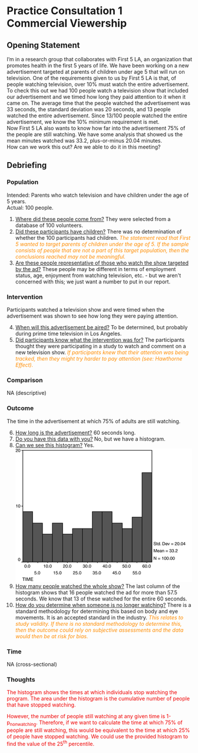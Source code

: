 # Practice Consultation 1 <br />Commercial Viewership

## Opening Statement

I’m in a research group that collaborates with First 5 LA, an organization that promotes health in the first 5 years of life. We have been working on a new advertisement targeted at parents of children under age 5 that will run on television. One of the requirements given to us by First 5 LA is that, of people watching television, over 10% must watch the entire advertisement.  
To check this out we had 100 people watch a television show that included our advertisement and we timed how long they paid attention to it when it came on. The average time that the people watched the advertisement was 33 seconds, the standard deviation was 20 seconds, and 13 people watched the entire advertisement. Since 13/100 people watched the entire advertisement, we know the 10% minimum requirement is met.  
Now First 5 LA also wants to know how far into the advertisement 75% of the people are still watching. We have some analysis that showed us the mean minutes watched was 33.2, plus-or-minus 20.04 minutes.  
How can we work this out? Are we able to do it in this meeting?  

## Debriefing

### Population

Intended: Parents who watch television and have children under the age of 5 years.  
Actual: 100 people.  

1. <u>Where did these people come from?</u> They were selected from a database of 100 volunteers.
2. <u>Did these participants have children?</u> There was no determination of whether the 100 participants had children. <font color = #ff8c00>*The statement read that First 5 wanted to target parents of children under the age of 5. If the sample consists of people that are not a part of this target population, then the conclusions reached may not be meaningful.*</font>
3. <u>Are these people representative of those who watch the show targeted by the ad?</u> These people may be different in terms of employment status, age, enjoyment from watching television, etc. - but we aren't concerned with this; we just want a number to put in our report.

### Intervention

Participants watched a television show and were timed when the advertisement was shown to see how long they were paying attention.

4. <u>When will this advertisement be aired?</u> To be determined, but probably during prime time television in Los Angeles.
5. <u>Did participants know what the intervention was for?</u> The participants thought they were participating in a study to watch and comment on a new television show. <font color = #ff8c00>*If participants knew that their attention was being tracked, then they might try harder to pay attention (see: Hawthorne Effect).*</font>

### Comparison

NA (descriptive)

### Outcome

The time in the advertisement at which 75% of adults are still watching.

6. <u>How long is the advertisement?</u> 60 seconds long.
7. <u>Do you have this data with you?</u> No, but we have a histogram.
8. <u>Can we see this histogram?</u> Yes. ![Histogram for Consult 1](consult1_histo.png)
9. <u>How many people watched the whole show?</u> The last column of the histogram shows that 16 people watched the ad for more than 57.5 seconds. We know that 13 of these watched for the entire 60 seconds.
10. <u>How do you determine when someone is no longer watching?</u> There is a standard methodology for determining this based on body and eye movements. It is an accepted standard in the industry. <font color = #ff8c00>*This relates to study validity. If there is no standard methodology to determine this, then the outcome could rely on subjective assessments and the data would then be at risk for bias.*</font>

### Time

NA (cross-sectional)

### Thoughts

<font color = #ef0000>The histogram shows the times at which individuals stop watching the program. The area under the histogram is the cumulative number of people that have stopped watching.  

However, the number of people still watching at any given time is 1-p<sub>nonwatching</sub>. Therefore, if we want to calculate the time at which 75% of people are still watching, this would be equivalent to the time at which 25% of people have stopped watching. We could use the provided histogram to find the value of the 25<sup>th</sup> percentile.</font>